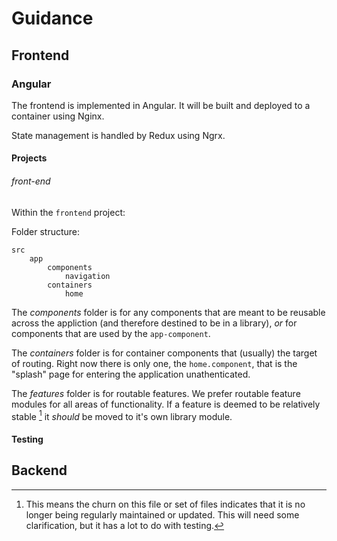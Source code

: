 # Guidance

## Frontend

### Angular

The frontend is implemented in Angular. It will be built and deployed to a container using Nginx.

State management is handled by Redux using Ngrx.

#### Projects

###### front-end

Within the `frontend` project:

Folder structure:

```
src
    app
        components
            navigation
        containers
            home
```

The _components_ folder is for any components that are meant to be reusable across the appliction (and therefore destined to be in a library), _or_ for components that are used by the `app-component`.

The _containers_ folder is for container components that (usually) the target of routing. Right now there is only one, the `home.component`, that is the "splash" page for entering the application unathenticated.

The _features_ folder is for routable features. We prefer routable feature modules for all areas of functionality. If a feature is deemed to be relatively stable [^1] it _should_ be moved to it's own library module.

#### Testing

## Backend

[^1]:
    This means the churn on this file or set of files indicates that it is no longer being regularly maintained or updated.
    This will need some clarification, but it has a lot to do with testing.
